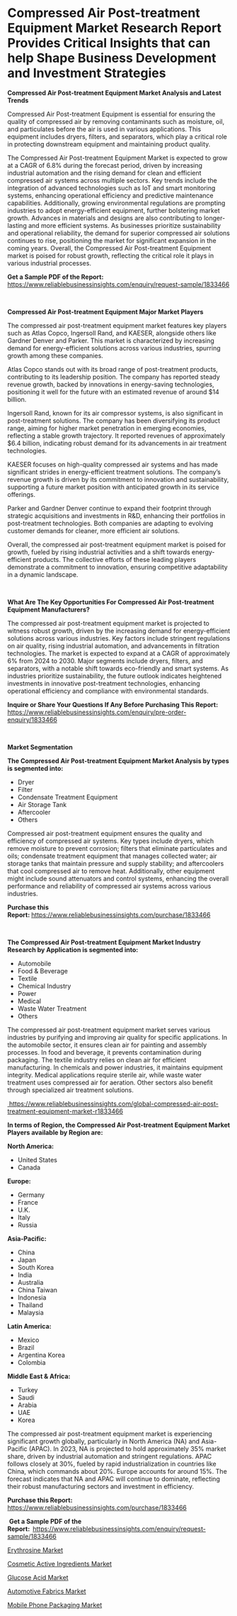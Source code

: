<p><h1>Compressed Air Post-treatment Equipment Market Research Report Provides Critical Insights that can help Shape Business Development and Investment Strategies</h1></p><p><strong>Compressed Air Post-treatment Equipment Market Analysis and Latest Trends</strong></p>
<p><p>Compressed Air Post-treatment Equipment is essential for ensuring the quality of compressed air by removing contaminants such as moisture, oil, and particulates before the air is used in various applications. This equipment includes dryers, filters, and separators, which play a critical role in protecting downstream equipment and maintaining product quality.</p><p>The Compressed Air Post-treatment Equipment Market is expected to grow at a CAGR of 6.8% during the forecast period, driven by increasing industrial automation and the rising demand for clean and efficient compressed air systems across multiple sectors. Key trends include the integration of advanced technologies such as IoT and smart monitoring systems, enhancing operational efficiency and predictive maintenance capabilities. Additionally, growing environmental regulations are prompting industries to adopt energy-efficient equipment, further bolstering market growth. Advances in materials and designs are also contributing to longer-lasting and more efficient systems. As businesses prioritize sustainability and operational reliability, the demand for superior compressed air solutions continues to rise, positioning the market for significant expansion in the coming years. Overall, the Compressed Air Post-treatment Equipment market is poised for robust growth, reflecting the critical role it plays in various industrial processes.</p></p>
<p><strong>Get a Sample PDF of the Report:&nbsp;</strong> <a href="https://www.reliablebusinessinsights.com/enquiry/request-sample/1833466?utm_campaign=1588&utm_medium=2&utm_source=Github&utm_content=ia&utm_term=17102024&utm_id=compressed-air-post-treatment-equipment">https://www.reliablebusinessinsights.com/enquiry/request-sample/1833466</a></p>
<p>&nbsp;</p>
<p><strong>Compressed Air Post-treatment Equipment Major Market Players</strong></p>
<p><p>The compressed air post-treatment equipment market features key players such as Atlas Copco, Ingersoll Rand, and KAESER, alongside others like Gardner Denver and Parker. This market is characterized by increasing demand for energy-efficient solutions across various industries, spurring growth among these companies.</p><p>Atlas Copco stands out with its broad range of post-treatment products, contributing to its leadership position. The company has reported steady revenue growth, backed by innovations in energy-saving technologies, positioning it well for the future with an estimated revenue of around $14 billion.</p><p>Ingersoll Rand, known for its air compressor systems, is also significant in post-treatment solutions. The company has been diversifying its product range, aiming for higher market penetration in emerging economies, reflecting a stable growth trajectory. It reported revenues of approximately $6.4 billion, indicating robust demand for its advancements in air treatment technologies.</p><p>KAESER focuses on high-quality compressed air systems and has made significant strides in energy-efficient treatment solutions. The company’s revenue growth is driven by its commitment to innovation and sustainability, supporting a future market position with anticipated growth in its service offerings.</p><p>Parker and Gardner Denver continue to expand their footprint through strategic acquisitions and investments in R&D, enhancing their portfolios in post-treatment technologies. Both companies are adapting to evolving customer demands for cleaner, more efficient air solutions.</p><p>Overall, the compressed air post-treatment equipment market is poised for growth, fueled by rising industrial activities and a shift towards energy-efficient products. The collective efforts of these leading players demonstrate a commitment to innovation, ensuring competitive adaptability in a dynamic landscape.</p></p>
<p>&nbsp;</p>
<p><strong>What Are The Key Opportunities For Compressed Air Post-treatment Equipment Manufacturers?</strong></p>
<p><p>The compressed air post-treatment equipment market is projected to witness robust growth, driven by the increasing demand for energy-efficient solutions across various industries. Key factors include stringent regulations on air quality, rising industrial automation, and advancements in filtration technologies. The market is expected to expand at a CAGR of approximately 6% from 2024 to 2030. Major segments include dryers, filters, and separators, with a notable shift towards eco-friendly and smart systems. As industries prioritize sustainability, the future outlook indicates heightened investments in innovative post-treatment technologies, enhancing operational efficiency and compliance with environmental standards.</p></p>
<p><strong>Inquire or Share Your Questions If Any Before Purchasing This Report:</strong> <a href="https://www.reliablebusinessinsights.com/enquiry/pre-order-enquiry/1833466?utm_campaign=1588&utm_medium=2&utm_source=Github&utm_content=ia&utm_term=17102024&utm_id=compressed-air-post-treatment-equipment">https://www.reliablebusinessinsights.com/enquiry/pre-order-enquiry/1833466</a></p>
<p>&nbsp;</p>
<p><strong>Market Segmentation</strong></p>
<p><strong>The Compressed Air Post-treatment Equipment Market Analysis by types is segmented into:</strong></p>
<p><ul><li>Dryer</li><li>Filter</li><li>Condensate Treatment Equipment</li><li>Air Storage Tank</li><li>Aftercooler</li><li>Others</li></ul></p>
<p><p>Compressed air post-treatment equipment ensures the quality and efficiency of compressed air systems. Key types include dryers, which remove moisture to prevent corrosion; filters that eliminate particulates and oils; condensate treatment equipment that manages collected water; air storage tanks that maintain pressure and supply stability; and aftercoolers that cool compressed air to remove heat. Additionally, other equipment might include sound attenuators and control systems, enhancing the overall performance and reliability of compressed air systems across various industries.</p></p>
<p><strong>Purchase this Report:&nbsp;</strong><a href="https://www.reliablebusinessinsights.com/purchase/1833466?utm_campaign=1588&utm_medium=2&utm_source=Github&utm_content=ia&utm_term=17102024&utm_id=compressed-air-post-treatment-equipment">https://www.reliablebusinessinsights.com/purchase/1833466</a></p>
<p>&nbsp;</p>
<p><strong>The Compressed Air Post-treatment Equipment Market Industry Research by Application is segmented into:</strong></p>
<p><ul><li>Automobile</li><li>Food & Beverage</li><li>Textile</li><li>Chemical Industry</li><li>Power</li><li>Medical</li><li>Waste Water Treatment</li><li>Others</li></ul></p>
<p><p>The compressed air post-treatment equipment market serves various industries by purifying and improving air quality for specific applications. In the automobile sector, it ensures clean air for painting and assembly processes. In food and beverage, it prevents contamination during packaging. The textile industry relies on clean air for efficient manufacturing. In chemicals and power industries, it maintains equipment integrity. Medical applications require sterile air, while waste water treatment uses compressed air for aeration. Other sectors also benefit through specialized air treatment solutions.</p></p>
<p><a href="https://www.reliablebusinessinsights.com/global-compressed-air-post-treatment-equipment-market-r1833466?utm_campaign=1588&utm_medium=2&utm_source=Github&utm_content=ia&utm_term=17102024&utm_id=compressed-air-post-treatment-equipment">&nbsp;https://www.reliablebusinessinsights.com/global-compressed-air-post-treatment-equipment-market-r1833466</a></p>
<p><strong>In terms of Region, the Compressed Air Post-treatment Equipment Market Players available by Region are:</strong></p>
<p>
    <p> <strong> North America: </strong>
        <ul>
            <li>United States</li>
            <li>Canada</li>
        </ul>
        </p> 
    <p> <strong> Europe: </strong>
        <ul>
            <li>Germany</li>
            <li>France</li>
            <li>U.K.</li>
            <li>Italy</li>
            <li>Russia</li>
        </ul>
        </p> 
    <p> <strong> Asia-Pacific: </strong>
        <ul>
            <li>China</li>
            <li>Japan</li>
            <li>South Korea</li>
            <li>India</li>
            <li>Australia</li>
            <li>China Taiwan</li>
            <li>Indonesia</li>
            <li>Thailand</li>
            <li>Malaysia</li>
        </ul>
        </p> 
    <p> <strong> Latin America: </strong>
        <ul>
            <li>Mexico</li>
            <li>Brazil</li>
            <li>Argentina Korea</li>
            <li>Colombia</li>
        </ul>
        </p> 
    <p> <strong> Middle East & Africa: </strong>
        <ul>
            <li>Turkey</li>
            <li>Saudi</li>
            <li>Arabia</li>
            <li>UAE</li>
            <li>Korea</li>
        </ul>
    </p>
    </p>
<p><p>The compressed air post-treatment equipment market is experiencing significant growth globally, particularly in North America (NA) and Asia-Pacific (APAC). In 2023, NA is projected to hold approximately 35% market share, driven by industrial automation and stringent regulations. APAC follows closely at 30%, fueled by rapid industrialization in countries like China, which commands about 20%. Europe accounts for around 15%. The forecast indicates that NA and APAC will continue to dominate, reflecting their robust manufacturing sectors and investment in efficiency.</p></p>
<p><strong>Purchase this Report: </strong><a href="https://www.reliablebusinessinsights.com/purchase/1833466?utm_campaign=1588&utm_medium=2&utm_source=Github&utm_content=ia&utm_term=17102024&utm_id=compressed-air-post-treatment-equipment">https://www.reliablebusinessinsights.com/purchase/1833466</a></p>
<p>&nbsp;<strong>Get a Sample PDF of the Report:&nbsp;&nbsp;</strong><a href="https://www.reliablebusinessinsights.com/enquiry/request-sample/1833466?utm_campaign=1588&utm_medium=2&utm_source=Github&utm_content=ia&utm_term=17102024&utm_id=compressed-air-post-treatment-equipment">https://www.reliablebusinessinsights.com/enquiry/request-sample/1833466</a></p>
<p><strong></strong></p>
<p><p><a href="https://www.linkedin.com/pulse/charting-future-comprehensive-analysis-global-erythrosine-mxbde?utm_campaign=1588&utm_medium=2&utm_source=Github&utm_content=ia&utm_term=17102024&utm_id=compressed-air-post-treatment-equipment">Erythrosine Market</a></p><p><a href="https://www.linkedin.com/pulse/global-cosmetic-active-ingredients-92-cagr-forecast-2024-ywcee?utm_campaign=1588&utm_medium=2&utm_source=Github&utm_content=ia&utm_term=17102024&utm_id=compressed-air-post-treatment-equipment">Cosmetic Active Ingredients Market</a></p><p><a href="https://www.linkedin.com/pulse/global-glucose-acid-industry-analysis-share-growth-trends-v9cde?utm_campaign=1588&utm_medium=2&utm_source=Github&utm_content=ia&utm_term=17102024&utm_id=compressed-air-post-treatment-equipment">Glucose Acid Market</a></p><p><a href="https://www.linkedin.com/pulse/global-automotive-fabrics-market-focus-application-50lpe?utm_campaign=1588&utm_medium=2&utm_source=Github&utm_content=ia&utm_term=17102024&utm_id=compressed-air-post-treatment-equipment">Automotive Fabrics Market</a></p><p><a href="https://www.linkedin.com/pulse/global-mobile-phone-packaging-market-sector2024-2031-metrics-n2wle?utm_campaign=1588&utm_medium=2&utm_source=Github&utm_content=ia&utm_term=17102024&utm_id=compressed-air-post-treatment-equipment">Mobile Phone Packaging Market</a></p></p>